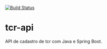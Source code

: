 [![Build Status](https://travis-ci.org/nicolas-santanna-campos/tcr-api.svg?branch=master)](https://travis-ci.org/nicolas-santanna-campos/tcr-api)

# tcr-api
API de cadastro de tcr com Java e Spring Boot.
